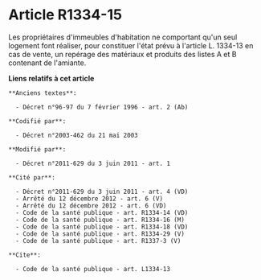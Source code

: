 # Article R1334-15

Les propriétaires d'immeubles d'habitation ne comportant qu'un seul logement font réaliser, pour constituer l'état prévu à
l'article L. 1334-13 en cas de vente, un repérage des matériaux et produits des listes A et B contenant de l'amiante.

**Liens relatifs à cet article**

	**Anciens textes**:

	  - Décret n°96-97 du 7 février 1996 - art. 2 (Ab)

	**Codifié par**:

	  - Décret n°2003-462 du 21 mai 2003

	**Modifié par**:

	  - Décret n°2011-629 du 3 juin 2011 - art. 1

	**Cité par**:

	  - Décret n°2011-629 du 3 juin 2011 - art. 4 (VD)
	  - Arrêté du 12 décembre 2012 - art. 6 (V)
	  - Arrêté du 12 décembre 2012 - art. 6 (VD)
	  - Code de la santé publique - art. R1334-14 (VD)
	  - Code de la santé publique - art. R1334-16 (M)
	  - Code de la santé publique - art. R1334-18 (VD)
	  - Code de la santé publique - art. R1334-29 (V)
	  - Code de la santé publique - art. R1337-3 (V)

	**Cite**:

	  - Code de la santé publique - art. L1334-13
